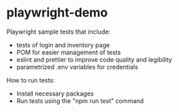 # playwright-demo

Playwright sample tests that include:

-   tests of login and inventory page
-   POM for easier management of tests
-   eslint and prettier to improve code quality and legibility
-   parametrized .env variables for credentials

How to run tests:

-   Install necessary packages
-   Run tests using the "npm run test" command
